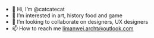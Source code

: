 - 👋 Hi, I’m @catcatecat
- 👀 I’m interested in art, history food and game
- 💞️ I’m looking to collaborate on designers, UX designers
- 📫 How to reach me limanwei.archt@outlook.com

<!---
catcatecat/catcatecat is a ✨ special ✨ repository because its `README.md` (this file) appears on your GitHub profile.
You can click the Preview link to take a look at your changes.
--->

